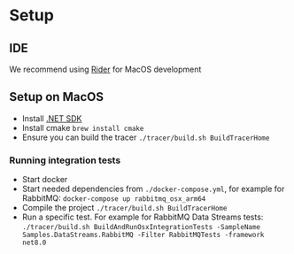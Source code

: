 # Setup

## IDE

We recommend using [Rider](https://www.jetbrains.com/rider/download/#section=mac) for MacOS development

## Setup on MacOS

- Install [.NET SDK](https://dotnet.microsoft.com/en-us/download/dotnet)
- Install cmake `brew install cmake`
- Ensure you can build the tracer `./tracer/build.sh BuildTracerHome`

### Running integration tests

- Start docker
- Start needed dependencies from `./docker-compose.yml`, for example for RabbitMQ: `docker-compose up rabbitmq_osx_arm64`
- Compile the project `./tracer/build.sh BuildTracerHome`
- Run a specific test. For example for RabbitMQ Data Streams tests: `./tracer/build.sh BuildAndRunOsxIntegrationTests -SampleName Samples.DataStreams.RabbitMQ -Filter RabbitMQTests -framework net8.0`
